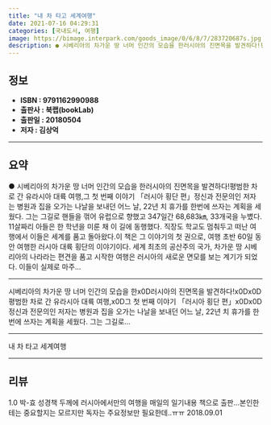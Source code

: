 ```yaml
---
title: "내 차 타고 세계여행"
date: 2021-07-16 04:29:31
categories: [국내도서, 여행]
image: https://bimage.interpark.com/goods_image/0/6/8/7/283720687s.jpg
description: ● 시베리아의 차가운 땅 너머 인간의 모습을 한러시아의 진면목을 발견하다!평범한 차로 간 유라시아 대륙 여행,그 첫 번째 이야기 「러시아 횡단 편」정신과 전문의인 저자는 병원과 집을 오가는 나날을 보내던 어느 날, 22년 치 휴가를 한번에 쓰자는 계획을 세웠다. 그는 그길로 핸들을 꺾
---
```


## **정보**

- **ISBN : 9791162990988**
- **출판사 : 북랩(bookLab)**
- **출판일 : 20180504**
- **저자 : 김상억**

------



## **요약**

●  시베리아의 차가운 땅 너머 인간의 모습을 한러시아의 진면목을 발견하다!평범한 차로 간 유라시아 대륙 여행,그 첫 번째 이야기 「러시아 횡단 편」정신과 전문의인 저자는 병원과 집을 오가는 나날을 보내던 어느 날, 22년 치 휴가를 한번에 쓰자는 계획을 세웠다. 그는 그길로 핸들을 꺾어 유럽으로 향했고 347일간 68,683㎞, 33개국을 누볐다. 11살짜리 아들은 한 학년을 미룬 채 이 길에 동행했다. 직장도 학교도 멈춰두고 떠난 여행에서 이들은 세계를 품고 돌아왔다.이 책은 그 이야기의 첫 권으로, 여행 초반 60일 동안 여행한 러시아 대륙 횡단의 이야기이다. 세계 최초의 공산주의 국가, 차가운 땅 시베리아의 나라라는 편견을 품고 시작한 여행은 러시아의 새로운 면모를 보는 계기가 되었다. 이들이 실제로 마주...

------

시베리아의 차가운 땅 너머 인간의 모습을 한x0D러시아의 진면목을 발견하다!x0Dx0D평범한 차로 간 유라시아 대륙 여행,x0D그 첫 번째 이야기 「러시아 횡단 편」x0Dx0D정신과 전문의인 저자는 병원과 집을 오가는 나날을 보내던 어느 날, 22년 치 휴가를 한번에 쓰자는 계획을 세웠다. 그는 그길로... 

------


내 차 타고 세계여행 

------


## **리뷰** 

1.0 박-효 성경책 두께에 러시아에서만의 여행을 매일의 일기내용 책으로 출판...본인한테는 중요할지는 모르지만 독자는 주요정보만 필요한데..ㅠㅠ 2018.09.01 <br/>